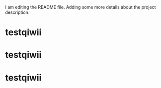 I am editing the README file. Adding some more details about the project description.
# testqiwii
# testqiwii
# testqiwii
